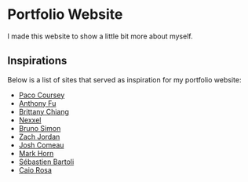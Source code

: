 # Portfolio Website

I made this website to show a little bit more about myself.

## Inspirations

Below is a list of sites that served as inspiration for my portfolio website:

- [Paco Coursey](https://paco.me/)
- [Anthony Fu](https://antfu.me/projects)
- [Brittany Chiang](https://brittanychiang.com/)
- [Nexxel](https://www.nexxel.dev/)
- [Bruno Simon](https://bruno-simon.com/)
- [Zach Jordan](https://www.zachjordan.io/)
- [Josh Comeau](https://www.joshwcomeau.com/)
- [Mark Horn](https://markhorn.dev/work)
- [Sébastien Bartoli](https://dazzle.io/articles/)
- [Caio Rosa](https://caiorosadev.com/)
